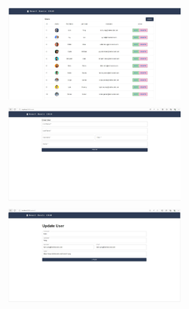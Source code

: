 

<p align="center"> 
  <img src="showUsers.JPG" width="350" title=" Show Users"> 
</p>

<p align="center"> 
  <img src="createUser.JPG" width="350" title=" Show Users"> 
</p>

<p align="center"> 
  <img src="updateUser.JPG" width="350" title=" Show Users"> 
</p>